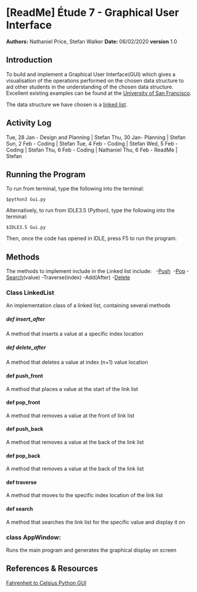 [ReadMe] Étude 7 - Graphical User Interface 
===
**Authors:** Nathaniel Price, Stefan Walker
**Date:** 06/02/2020
**version** 1.0 


## Introduction
To build and implement a Graphical User Interface(GUI) which gives a visualisation of the operations performed on the chosen data structure to aid other students in the understanding of the chosen data structure. Excellent existing examples can be found at the [University of San Francisco](https://www.cs.usfca.edu/~galles/visualization/Algorithms.html).


The data structure we have chosen is a [linked list](https://en.wikipedia.org/wiki/Linked_list).

## Activity Log
Tue, 28 Jan - Design and Planning | Stefan
Thu, 30 Jan- Planning | Stefan
Sun, 2 Feb - Coding | Stefan
Tue, 4 Feb - Coding | Stefan
Wed, 5 Feb - Coding | Stefan
Thu, 6 Feb - Coding | Nathaniel
Thu, 6 Feb - ReadMe | Stefan

## Running the Program 
To run from terminal, type the following into the terminal:

```
$python3 Gui.py
```
Alternatively, to run from IDLE3.5 (Python), type the following into the terminal:
```
$IDLE3.5 Gui.py
```
Then, once the code has opened in IDLE, press F5 to run the program.

## Methods
The methods to implement include in the Linked list include:  
-[Push](https://https://www.geeksforgeeks.org/linkedlist-push-method-in-java/) 
-[Pop](https://https://www.geeksforgeeks.org/linkedlist-pop-method-in-java/)
-[Search](https://www.geeksforgeeks.org/search-an-element-in-a-linked-list-iterative-and-recursive)(value)
-Traverse(index)
-Add(After)
-[Delete](https://https://www.geeksforgeeks.org/write-a-function-to-delete-a-linked-list/)

### Class LinkedList
An implementation class of a linked list, containing several methods 

##### def insert_after
A method that inserts a value at a specific index location

##### def delete_after
A method that deletes a value at index (n+1) value location

#### def push_front
A method that places a value at the start of the link list 

#### def pop_front
A method that removes a value at the front of link list

#### def push_back 
A method that removes a value at the back of the link list

#### def pop_back
A method that removes a value at the back of the link list

#### def traverse
A method that moves to the specific index location of the link list

#### def search
A method that searches the link list for the specific value and display it on   

### class AppWindow:
Runs the main program and generates the graphical display on screen  

## References & Resources  
[Fahrenheit to Celsius Python GUI](https://https://www.youtube.com/watch?v=H1-6DfphTKQ&list=PL6lxxT7IdTxGoHfouzEK-dFcwr_QClME_&index=30)  